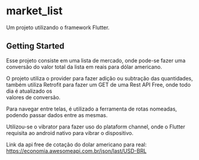 # market_list

Um projeto utilizando o framework Flutter.

## Getting Started

Esse projeto consiste em uma lista de mercado, onde pode-se fazer uma 
conversão do valor total da lista em reais para dólar americano.

O projeto utiliza o provider para fazer adição ou subtração das quantidades, também
utiliza Retrofit para fazer um GET de uma Rest API Free, onde todo dia é atualizado os\
valores de conversão.

Para navegar entre telas, é utilizado a ferramenta de rotas nomeadas, podendo
passar dados entre as mesmas.

Utilizou-se o vibrator para fazer uso do plataform channel, onde o Flutter
requisita ao android nativo para vibrar o dispositivo.

Link da api free de cotação do dolar americano para real:
https://economia.awesomeapi.com.br/json/last/USD-BRL
